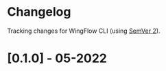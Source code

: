 # Changelog
Tracking changes for WingFlow CLI (using [SemVer 2](http://semver.org/)).

# [0.1.0] - 05-2022
